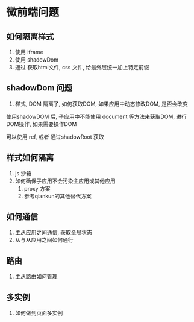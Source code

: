 
# 微前端问题

## 如何隔离样式

1. 使用 iframe
2. 使用 shadowDom
3. 通过 获取html文件, css 文件, 给最外层统一加上特定前缀

## shadowDom 问题

1. 样式, DOM 隔离了, 如何获取DOM, 如果应用中动态修改DOM, 是否会改变
  
使用shadowDOM 后, 子应用中不能使用 document 等方法来获取DOM, 进行DOM操作, 如果需要操作DOM

可以使用 ref, 或者 通过shadowRoot 获取

## 样式如何隔离

1. js 沙箱
2. 如何确保子应用不会污染主应用或其他应用 
   1. proxy 方案
   2. 参考qiankun的其他替代方案

## 如何通信

1. 主从应用之间通信, 获取全局状态
2. 从与从应用之间如何通行

## 路由

1. 主从路由如何管理

## 多实例

1. 如何做到页面多实例

